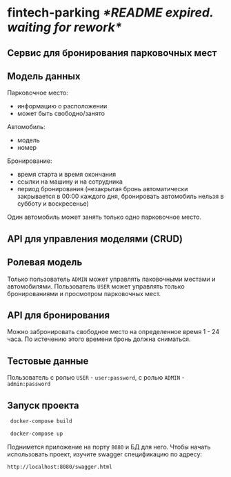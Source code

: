 # fintech-parking *\*README expired. waiting for rework\**

## Cервис для бронирования парковочных мест

## Модель данных

Парковочное место:

- информацию о расположении
- может быть свободно/занято

Автомобиль:

- модель
- номер

Бронирование:

- время старта и время окончания
- ссылки на машину и на сотрудника
- период бронирования (незакрытая бронь автоматически закрывается в 00:00 каждого дня, бронировать автомобиль нельзя в
  субботу и воскресенье)

Один автомобиль может занять только одно парковочное место.

## API для управления моделями (CRUD)

## Ролевая модель

Только пользователь `ADMIN` может управлять паковочными местами и автомобилями.
Пользователь `USER` может управлять только бронированиями и просмотром парковочных мест.

## API для бронирования

Можно забронировать свободное место на определенное время 1 - 24 часа.
По истечению этого времени бронь должна сниматься.

## Тестовые данные

Пользователь с ролью `USER` - `user:password`, с ролью `ADMIN` - `admin:password`

## Запуск проекта

```cmd
 docker-compose build
```

```cmd
 docker-compose up
```

Поднимется приложение на порту `8080` и БД для него. Чтобы начать использовать проект, изучите swagger спецификацию по
адресу:

```url
http://localhost:8080/swagger.html
```
